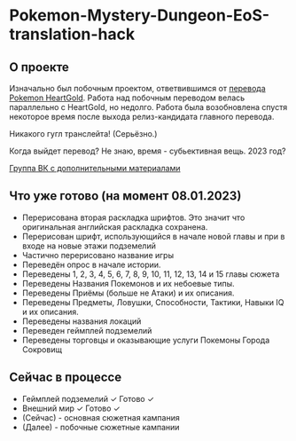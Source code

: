 # Pokemon-Mystery-Dungeon-EoS-translation-hack

## О проекте
Изначально был побочным проектом, ответвившимся от [перевода Pokemon HeartGold](https://github.com/Pojirianets/Pokemon-HG-Ru-translation-hack). Работа над побочным переводом велась параллельно с HeartGold, но недолго. Работа была возобновлена спустя некоторое время после выхода релиз-кандидата главного перевода.

Никакого гугл транслейта! (Серьёзно.)

Когда выйдет перевод? Не знаю, время - субьективная вещь. 2023 год?

[Группа ВК с дополнительными материалами](https://vk.com/pojirianets)

## Что уже готово (на момент 08.01.2023)
- Перерисована вторая раскладка шрифтов. Это значит что оригинальная английская раскладка сохранена.
- Перерисован шрифт, использующийся в начале новой главы и при в входе на новые этажи подземелий
- Частично перерисовано название игры
- Переведён опрос в начале истории.
- Переведены 1, 2, 3, 4, 5, 6, 7, 8, 9, 10, 11, 12, 13, 14 и 15 главы сюжета
- Переведены Названия Покемонов и их небоевые типы.
- Переведены Приёмы (больше не Атаки) и их описания.
- Переведены Предметы, Ловушки, Способности, Тактики, Навыки IQ и их описания.
- Переведены названия локаций
- Переведен геймплей подземелий
- Переведены торговцы и оказывающие услуги Покемоны Города Сокровищ

## Сейчас в процессе
- Геймплей подземелий ✓ Готово ✓
- Внешний мир ✓ Готово ✓
- (Сейчас) - основная сюжетная кампания
- (Далее) - побочные сюжетные кампании
